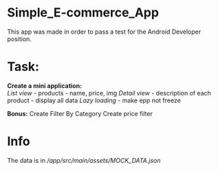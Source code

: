 # Simple_E-commerce_App

This app was made in order to pass a test for the Android Developer position.

# Task:
<b>Create a mini application:</b><br>
<i>List view</i> - products - name, price, img
<i>Detail view</i> - description of each product - display all data
<i>Lazy loading</i> - make epp not freeze

<b>Bonus:</b>
Create Filter By Category
Create price filter

# Info
The data is in <i>/app/src/main/assets/MOCK_DATA.json</i> 
